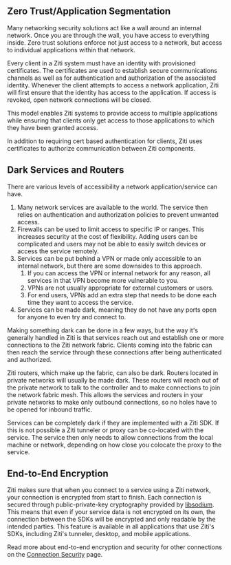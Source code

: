 
## Zero Trust/Application Segmentation

Many networking security solutions act like a wall around an internal network. Once you are through the wall, you have access to everything inside. Zero trust solutions enforce not just access to a network, but access to individual applications within that network.

Every client in a Ziti system must have an identity with provisioned certificates. The certificates are used to establish secure communications channels as well as for authentication and authorization of the associated identity. Whenever the client attempts to access a network application, Ziti will first ensure that the identity has access to the application. If access is revoked, open network connections will be closed.

This model enables Ziti systems to provide access to multiple applications while ensuring that clients only get access to those applications to which they have been granted access.

In addition to requiring cert based authentication for clients, Ziti uses certificates to authorize communication between Ziti components.

## Dark Services and Routers

There are various levels of accessibility a network application/service can have.

1. Many network services are available to the world. The service then relies on authentication and authorization policies to prevent unwanted access.
1. Firewalls can be used to limit access to specific IP or ranges. This increases security at the cost of flexibility. Adding users can be complicated and users may not be able to easily switch devices or access the service remotely.
1. Services can be put behind a VPN or made only accessible to an internal network, but there are some downsides to this approach.
    1. If you can access the VPN or internal network for any reason, all services in that VPN become more vulnerable to you.
    1. VPNs are not usually appropriate for external customers or users.
    1. For end users, VPNs add an extra step that needs to be done each time they want to access the service.
1. Services can be made dark, meaning they do not have any ports open for anyone to even try and connect to.

Making something dark can be done in a few ways, but the way it's generally handled in Ziti is that services reach out and establish one or more connections to the Ziti network fabric. Clients coming into the fabric can then reach the service through these connections after being authenticated and authorized.

Ziti routers, which make up the fabric, can also be dark. Routers located in private networks will usually be made dark. These routers will reach out of the private network to talk to the controller and to make connections to join the network fabric mesh. This allows the services and routers in your private networks to make only outbound connections, so no holes have to be opened for inbound traffic.

Services can be completely dark if they are implemented with a Ziti SDK. If this is not possible a Ziti tunneler or proxy can be co-located with the service. The service then only needs to allow connections from the local machine or network, depending on how close you colocate the proxy to the service.

## End-to-End Encryption

Ziti makes sure that when you connect to a service using a Ziti network, your connection is encrypted from start to 
finish. Each connection is secured through public-private-key cryptography provided by
[libsodium](https://doc.libsodium.org/). This means that even if your service data is not encrypted on its own, the 
connection between the SDKs will be encrypted and only readable by the intended parties. This feature is available in 
all applications that use Ziti's SDKs, including Ziti's tunneler, desktop, and mobile applications.


Read more about end-to-end encryption and security for other connections on the [Connection Security](/learn/core-concepts/security/connection-security.md) page.
